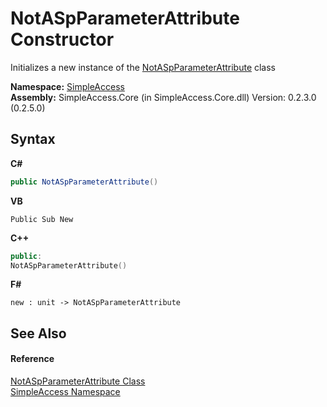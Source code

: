 # NotASpParameterAttribute Constructor 
 

Initializes a new instance of the <a href="T_SimpleAccess_NotASpParameterAttribute">NotASpParameterAttribute</a> class

**Namespace:**&nbsp;<a href="N_SimpleAccess">SimpleAccess</a><br />**Assembly:**&nbsp;SimpleAccess.Core (in SimpleAccess.Core.dll) Version: 0.2.3.0 (0.2.5.0)

## Syntax

**C#**<br />
``` C#
public NotASpParameterAttribute()
```

**VB**<br />
``` VB
Public Sub New
```

**C++**<br />
``` C++
public:
NotASpParameterAttribute()
```

**F#**<br />
``` F#
new : unit -> NotASpParameterAttribute
```


## See Also


#### Reference
<a href="T_SimpleAccess_NotASpParameterAttribute">NotASpParameterAttribute Class</a><br /><a href="N_SimpleAccess">SimpleAccess Namespace</a><br />